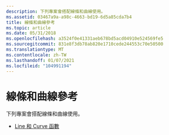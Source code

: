 ```yaml
---
description: 下列專案會搭配線條和曲線使用。
ms.assetid: 03467a9a-a98c-4663-bd19-6d5a85cda7b4
title: 線條和曲線參考
ms.topic: article
ms.date: 05/31/2018
ms.openlocfilehash: a3524f0e41331aeb678bd5acd04910e524569fe5
ms.sourcegitcommit: 831e8f3db78ab820e1710cede244553c70e50500
ms.translationtype: MT
ms.contentlocale: zh-TW
ms.lasthandoff: 01/07/2021
ms.locfileid: "104991194"
---
```

# <a name="line-and-curve-reference"></a>線條和曲線參考

下列專案會搭配線條和曲線使用。

-   [Line 和 Curve 函數](line-and-curve-functions.md)

 

 




